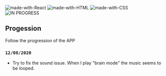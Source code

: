 ![made-with-React](https://img.shields.io/badge/Made%20with-REACT-1f425f.svg)
![made-with-HTML](https://img.shields.io/badge/Made%20with-HTML-1f425f.svg)
![made-with-CSS](https://img.shields.io/badge/Made%20with-CSS-1f425f.svg)
![IN PROGRESS](https://img.shields.io/badge/PROJECT-IN%20PROGRESS-yellow)

## Progession

Follow the progression of the APP

### `12/08/2020`

- Try to fix the sound issue. When I play "brain mode" the music seems to be looped.


